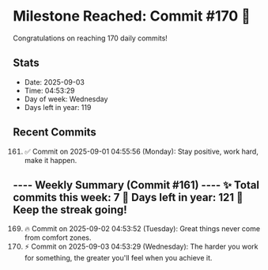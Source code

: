 # Milestone Reached: Commit #170 🎉

Congratulations on reaching 170 daily commits!

## Stats
- Date: 2025-09-03
- Time: 04:53:29
- Day of week: Wednesday
- Days left in year: 119

## Recent Commits
161. ✅ Commit on 2025-09-01 04:55:56 (Monday): Stay positive, work hard, make it happen.

---- Weekly Summary (Commit #161) ----
✨ Total commits this week: 7
📆 Days left in year: 121
🎯 Keep the streak going!
-----------------------------------

169. 🔥 Commit on 2025-09-02 04:53:52 (Tuesday): Great things never come from comfort zones.
170. ⚡ Commit on 2025-09-03 04:53:29 (Wednesday): The harder you work for something, the greater you'll feel when you achieve it.
